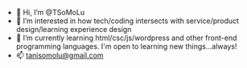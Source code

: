 - 👋 Hi, I’m @TSoMoLu
- 👀 I’m interested in how tech/coding intersects with service/product design/learning experience design
- 🌱 I’m currently learning html/csc/js/wordpress and other front-end programming languages. I'm open to learning new things...always!
- 📫 tanisomolu@gmail.com

<!---
TSoMoLu/TSoMoLu is a ✨ special ✨ repository because its `README.md` (this file) appears on your GitHub profile.
You can click the Preview link to take a look at your changes.
--->

